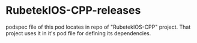 # RubetekIOS-CPP-releases

podspec file of this pod locates in repo of "RubetekIOS-CPP" project. That project uses it in it's pod file for defining its dependencies.
